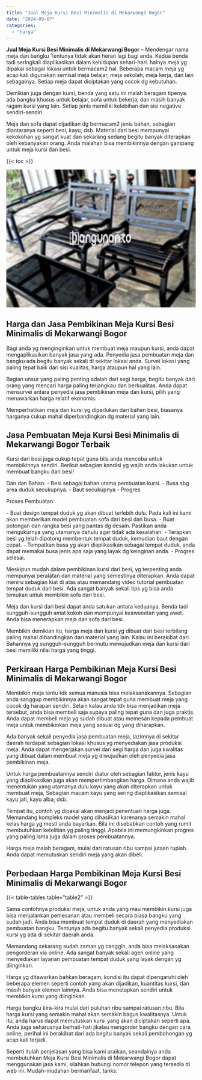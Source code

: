 ```yaml
---
title: "Jual Meja Kursi Besi Minimalis di Mekarwangi Bogor"
date: "2024-09-07"
categories: 
  - "harga"
---
```


**Jual Meja Kursi Besi Minimalis di Mekarwangi Bogor** – Mendengar nama meja dan bangku Tentunya tidak akan heran lagi bagi anda. Kedua benda tadi seringkali diaplikasikan dalam kehidupan sehari-hari. halnya meja yg dipakai sebagai lokasi untuk bermacam2 hal. Beberapa macam meja yg acap kali digunakan semisal meja belajar, meja sekolah, meja kerja, dan lain sebagainya. Setiap meja dapat diciptakan yang cocok dg kebutuhan.

Demikian juga dengan kursi, benda yang satu ini malah beragam tipenya. ada bangku khusus untuk belajar, sofa untuk bekerja, dan masih banyak ragam kursi yang lain. Setiap jenis memiliki kelebihan dan sisi negative sendiri-sendiri.

Meja dan sofa dapat dijadikan dg bermacam2 jenis bahan, sebagian diantaranya seperti besi, kayu, dsb. Material dari besi mempunyai kekokohan yg sangat kuat dan sekarang sedang begitu banyak diterapkan oleh kebanyakan orang. Anda malahan bisa membikinnya dengan gampang untuk meja kursi dan besi.

{{< toc >}}

![Jual Meja Kursi Besi Minimalis di Mekarwangi Bogor](/images/jual-meja-besi-murah20.png)

## Harga dan Jasa Pembikinan Meja Kursi Besi Minimalis di Mekarwangi Bogor

Bagi anda yg menginginkan untuk membuat meja maupun kursi, anda dapat mengaplikasikan banyak jasa yang ada. Penyedia jasa pembuatan meja dan bangku ada begitu banyak sekali di sekitar lokasi anda. Survei lokasi yang paling tepat baik dari sisi kualitas, harga ataupun hal yang lain.

Bagian unsur yang paling penting adalah dari segi harga, begitu banyak dari orang yang mencari harga paling terjangkau dan berkualitas. Anda dapat mensurvei antara penyedia jasa pembikinan meja dan kursi, pilih yang menawarkan harga relatif ekonomis.

Memperhatikan meja dan kursi yg diperlukan dari bahan besi, biasanya harganya cukup mahal diperbandingkan dg material yang lain.

## Jasa Pembuatan Meja Kursi Besi Minimalis di Mekarwangi Bogor Terbaik

Kursi dari besi juga cukup tepat guna bila anda mencoba untuk membikinnya sendiri. Berikut sebagian kondisi yg wajib anda lakukan untuk membuat bangku dari besi!

Dan dan Bahan: - Besi sebagai bahan utama pembuatan kursi. - Busa sbg area duduk secukupnya. - Baut secukupnya - Progres

Proses Pembuatan:

\- Buat design tempat duduk yg akan dibuat terlebih dulu. Pada kali ini kami akan memberikan model pembuatan sofa dari besi dan busa. - Buat potongan dan rangka besi yang pantas dg desain. Pastikan anda mengukurnya yang utamanya dahulu agar tidak ada kesalahan. - Terapkan besi yg telah dipotong membentuk tempat duduk, kemudian baut dengan cepat. - Tempatkan busa yg akan diaplikasikan sebagai tempat duduk, anda dapat memakai busa jenis apa saja yang layak dg keinginan anda. - Progres selesai.

Meskipun mudah dalam pembikinan kursi dari besi, yg terpenting anda mempunyai peralatan dan material yang semestinya diterapkan. Anda dapat meniru sebagian kiat di atas atau memandang video tutorial pembuatan tempat duduk dari besi. Ada sangat banyak sekali tips yg bisa anda temukan untuk membikin sofa dari besi.

Meja dan kursi dari besi dapat anda satukan antara keduanya. Benda tadi sungguh-sungguh amat kokoh dan mempunyai keaweeetan yang awet. Anda bisa menerapkan meja dan sofa dari besi.

Membikin demikian itu, harga meja dan kursi yg dibuat dari besi terbilang paling mahal dibandingkan dari material yang lain. Kalau ini berakibat dari Bahannya yg sungguh-sungguh bermutu mewujudkan meja dan kursi dari besi memiliki nilai harga yang tinggi.

## Perkiraan Harga Pembikinan Meja Kursi Besi Minimalis di Mekarwangi Bogor

Membikin meja tentu tdk semua manusia bisa melaksanakannya. Sebagian anda sanggup membikinnya akan sangat tepat guna membuat meja yang cocok dg harapan sendiri. Selain kalau anda tdk bisa menjadikan meja tersebut, anda bisa membeli saja supaya paling tepat guna dan juga praktis. Anda dapat membeli meja yg sudah dibuat atau memesan kepada pembuat meja untuk membikinkan meja yang sesuai dg yang diharapkan.

Ada banyak sekali penyedia jasa pembuatan meja, lazimnya di sekitar daerah terdapat sebagian lokasi khusus yg menyediakan jasa produksi meja. Anda dapat mengerjakan survei dari segi harga dan juga kwalitas yang dibuat dalam membuat meja yg diwujudkan oleh penyedia jasa pembikinan meja.

Untuk harga pembuatannya sendiri diatur oleh sebagian faktor, jenis kayu yang diaplikasikan juga akan mempertimbangkan harga. Dimana anda wajib menentukan yang utamanya dulu kayu yang akan diterapkan untuk membuat meja, Sebagian macam kayu yang sering diaplikasikan semisal kayu jati, kayu alba, dsb.

Tempat itu, contoh yg dipakai akan menjadi penentuan harga juga. Memandang kompleks model yang dihasilkan karenanya semakin mahal kelas harga yg mesti anda bayarkan. Bila ini disebabkan contoh yang rumit membutuhkan ketelitian yg paling tinggi. Apabila ini memungkinkan progres yang paling lama juga dalam proses pembuatannya.

Harga meja malah beragam, mulai dari ratusan ribu sampai jutaan rupiah. Anda dapat memutuskan sendiri meja yang akan dibeli.

## Perbedaan Harga Pembikinan Meja Kursi Besi Minimalis di Mekarwangi Bogor

{{< table-tables table="table2" >}}

Sama contohnya produksi meja, untuk anda yang mau membikin kursi juga bisa menjalankan pemesanan atau membeli secara biasa bangku yang sudah jadi. Anda bisa membuat tempat duduk di daerah yang menyediakan pembuatan bangku. Tentunya ada begitu banyak sekali penyedia produksi kursi yg ada di sekitar daerah anda.

Memandang sekarang sudah zaman yg canggih, anda bisa melaksanakan pengorderan via online. Ada sangat banyak sekali agen online yang menyediakan layanan pembuatan tempat duduk yang layak dengan yg diinginkan.

Harga yg ditawarkan bahkan beragam, kondisi itu dapat dipengaruhi oleh beberapa elemen seperti contoh yang akan dijadikan, kuantitas kursi, dan masih banyak elemen lainnya. Anda bisa menetapkan sendiri untuk membikin kursi yang diinginkan.

Harga bangku kira-kira mulai dari puluhan ribu sampai ratusan ribu. Bila harga kursi yang semakin mahal akan semakin bagus kwalitasnya. Untuk itu, anda harus dapat memutuskan kursi yang akan diciptakan seperti apa. Anda juga seharusnya berhati-hati jikalau mengorder bangku dengan cara online, perihal ini berakibat dari ada begitu banyak sekali pembohongan yg acap kali terjadi.

Seperti itulah penjelasan yang bisa kami uraikan, seandainya anda membutuhkan Meja Kursi Besi Minimalis di Mekarwangi Bogor dapat menggunakan jasa kami, silahkan hubungi nomor telepon yang tersedia di web ini. Mudah-mudahan bermanfaat, tanks.
